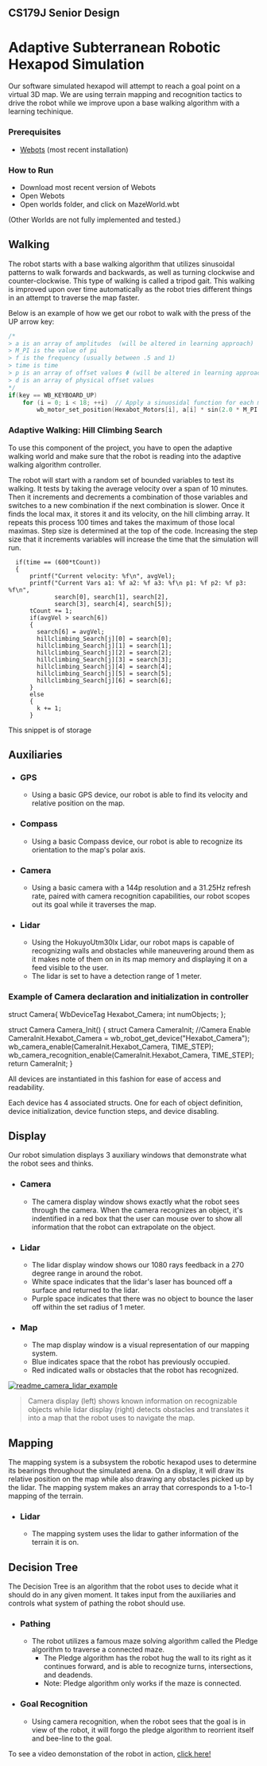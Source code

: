 ## CS179J Senior Design

# Adaptive Subterranean Robotic Hexapod Simulation

Our software simulated hexapod will attempt to reach a goal point on a virtual 3D map. We are using terrain mapping and recognition tactics to drive the robot while we improve upon a base walking algorithm with a learning techinique.

### Prerequisites

-   [Webots](https://cyberbotics.com/doc/guide/installation-procedure) (most recent installation)

### How to Run
- Download most recent version of Webots
- Open Webots
- Open worlds folder, and click on MazeWorld.wbt

(Other Worlds are not fully implemented and tested.)

## Walking

The robot starts with a base walking algorithm that utilizes sinusoidal patterns to walk forwards and backwards, as well as turning clockwise and counter-clockwise. This type of walking is called a tripod gait. This walking is improved upon over time automatically as the robot tries different things in an attempt to traverse the map faster.

Below is an example of how we get our robot to walk with the press of the UP arrow key:
```cpp
/* 
> a is an array of amplitudes  (will be altered in learning approach)
> M_PI is the value of pi
> f is the frequency (usually between .5 and 1)
> time is time
> p is an array of offset values Φ (will be altered in learning approach)
> d is an array of physical offset values
*/
if(key == WB_KEYBOARD_UP)
    for (i = 0; i < 18; ++i)  // Apply a sinuosidal function for each motor.
        wb_motor_set_position(Hexabot_Motors[i], a[i] * sin(2.0 * M_PI * f * time + p[i]) + d[i]);
```
### Adaptive Walking: Hill Climbing Search

To use this component of the project, you have to open the adaptive walking world and make sure that the robot is reading into the adaptive walking algorithm controller.

The robot will start with a random set of bounded variables to test its walking. It tests by taking the average velocity over a span of 10 minutes. Then it increments and decrements a combination of those variables and switches to a new combination if the next combination is slower. Once it finds the local max, it stores it and its velocity, on the hill climbing array. It repeats this process 100 times and takes the maximum of those local maximas. Step size is determined at the top of the code. Increasing the step size that it increments variables will increase the time that the simulation will run.

      if(time == (600*tCount))
      {
          printf("Current velocity: %f\n", avgVel);
          printf("Current Vars a1: %f a2: %f a3: %f\n p1: %f p2: %f p3: %f\n",
                 search[0], search[1], search[2],
                 search[3], search[4], search[5]);
          tCount += 1;
          if(avgVel > search[6])
          {
            search[6] = avgVel;
            hillclimbing_Search[j][0] = search[0];
            hillclimbing_Search[j][1] = search[1];
            hillclimbing_Search[j][2] = search[2];
            hillclimbing_Search[j][3] = search[3];
            hillclimbing_Search[j][4] = search[4];
            hillclimbing_Search[j][5] = search[5];
            hillclimbing_Search[j][6] = search[6];
          }
          else
          {
            k += 1;
          }

This snippet is of storage

## Auxiliaries

-   ### GPS
    
    -   Using a basic GPS device, our robot is able to find its velocity and relative position on the map.

-   ### Compass
    
    -   Using a basic Compass device, our robot is able to recognize its orientation to the map's polar axis.

-   ### Camera
    
    -   Using a basic camera with a 144p resolution and a 31.25Hz refresh rate, paired with camera recognition capabilities, our robot scopes out its goal while it traverses the map.

-   ### Lidar
    
    -   Using the HokuyoUtm30lx Lidar, our robot maps is capable of recognizing walls and obstacles while maneuvering around them as it makes note of them on in its map memory and displaying it on a feed visible to the user.
    -   The lidar is set to have a detection range of 1 meter.

### Example of Camera declaration and initialization in controller

struct Camera{
    WbDeviceTag Hexabot_Camera;
    int numObjects;
};

struct Camera Camera_Init() {
    struct Camera CameraInit;
    //Camera Enable 
    CameraInit.Hexabot_Camera = wb_robot_get_device("Hexabot_Camera");
    wb_camera_enable(CameraInit.Hexabot_Camera, TIME_STEP);
    wb_camera_recognition_enable(CameraInit.Hexabot_Camera, TIME_STEP);
    return CameraInit;
} 

All devices are instantiated in this fashion for ease of access and readability.

Each device has 4 associated structs. One for each of object definition, device initialization, device function steps, and device disabling.

## Display

Our robot simulation displays 3 auxiliary windows that demonstrate what the robot sees and thinks.

-   ### Camera
    
    -   The camera display window shows exactly what the robot sees through the camera. When the camera recognizes an object, it's indentified in a red box that the user can mouse over to show all information that the robot can extrapolate on the object.

-   ### Lidar
    
    -   The lidar display window shows our 1080 rays feedback in a 270 degree range in around the robot.
    -   White space indicates that the lidar's laser has bounced off a surface and returned to the lidar.
    -   Purple space indicates that there was no object to bounce the laser off within the set radius of 1 meter.

-   ### Map
    
    -   The map display window is a visual representation of our mapping system.
    -   Blue indicates space that the robot has previously occupied.
    -   Red indicated walls or obstacles that the robot has recognized.

[![readme_camera_lidar_example](https://github.com/ehalf001/Senior-Design/raw/master/README_source/Readme_Camera_Lidar_Example.png)](https://github.com/ehalf001/Senior-Design/blob/master/README_source/Readme_Camera_Lidar_Example.png)

> Camera display (left) shows known information on recognizable objects while lidar display (right) detects obstacles and translates it into a map that the robot uses to navigate the map.

## Mapping

The mapping system is a subsystem the robotic hexapod uses to determine its bearings throughout the simulated arena. On a display, it will draw its relative position on the map while also drawing any obstacles picked up by the lidar. The mapping system makes an array that corresponds to a 1-to-1 mapping of the terrain. 

-   ### Lidar
    
    -   The mapping system uses the lidar to gather information of the terrain it is on. 

## Decision Tree

The Decision Tree is an algorithm that the robot uses to decide what it should do in any given moment. It takes input from the auxiliaries and controls what system of pathing the robot should use.

-   ### Pathing
    
    -   The robot utilizes a famous maze solving algorithm called the Pledge algorithm to traverse a connected maze.
        -   The Pledge algorithm has the robot hug the wall to its right as it continues forward, and is able to recognize turns, intersections, and deadends.
        -   Note: Pledge algorithm only works if the maze is connected.

-   ### Goal Recognition
    
    -   Using camera recognition, when the robot sees that the goal is in view of the robot, it will forgo the pledge algorithm to reorrient itself and bee-line to the goal.

To see a video demonstation of the robot in action, [click here!](https://youtu.be/qBtW_v19oYU)
